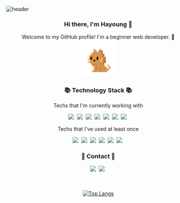 
![header](https://capsule-render.vercel.app/api?type=waving&color=dcd0ff&height=200&section=header&text=Kim%20Hayoung&fontColor=FFFFF0&fontAlign=75&fontAlignY=40&fontSize=60)

<h3 align="center"> Hi there, I'm Hayoung 👋 </h3>
<p align="center">
Welcome to my GitHub profile! I'm a beginner web developer. 🌱 <br>
<img height="100" src="https://raw.githubusercontent.com/carrothay/carrothay/main/images/cat.gif" alt="cat gif moving its tail." />
</p>

<h3 align="center">📚 Technology Stack 📚</h3>
<p align="center">Techs that I'm currently working with</p>
<p align="center">
 <img src="https://img.shields.io/badge/Java-007396?style=flat-square&logo=Java&logoColor=white"/></a>&nbsp
 <img src="https://img.shields.io/badge/Javascript-F7DF1E?style=flat-square&logo=javascript&logoColor=white"/></a>&nbsp
 <img src="https://img.shields.io/badge/Css-1572B6?style=flat-square&logo=css3&logoColor=white"/></a>&nbsp
 <img src="https://img.shields.io/badge/SpringBoot-6DB33F?style=flat-square&logo=Spring&logoColor=white"/></a>&nbsp
 <img src="https://img.shields.io/badge/Mysql-4479A1?style=flat-square&logo=MySql&logoColor=white"/></a>&nbsp
 <img src="https://img.shields.io/badge/Oracle-F80000?style=flat-squre&logo=Oracle&logoColor=white"/>&nbsp
 <img src="https://img.shields.io/badge/Python-3776AB?style=flat-squre&logo=Python&logoColor=white"/>&nbsp
</p>

<p align="center">Techs that I've used at least once</p>
<p align="center">
 <img src="https://img.shields.io/badge/Bootstrap-7952B3?style=flat-square&logo=Bootstrap&logoColor=white"/></a>&nbsp
 <img src="https://img.shields.io/badge/C-A8B9CC?style=flat-square&logo=C&logoColor=white"/></a>&nbsp
 <img src="https://img.shields.io/badge/C++-00599C?style=flat-square&logo=C%2B%2B&logoColor=white"/></a>&nbsp
 <img src="https://img.shields.io/badge/jQuery-0769AD?style=flat-square&logo=jQuery&logoColor=white"/></a>&nbsp
 <img src="https://img.shields.io/badge/Spring-6DB33F?style=flat-square&logo=Spring&logoColor=white"/></a>&nbsp
 <img src="https://img.shields.io/badge/Apache Tomcat-F8DC75?style=flat-squre&logo=ApacheTomcat&logoColor=white"/>&nbsp
</p>

<h3 align="center">📧 Contact 📧</h3>
<div align="center">
 <a href="mailto:hazel.hykim@gmail.com"><img src="https://img.shields.io/badge/Gmail-EA4335?style=flat-square&logo=Gmail&logoColor=white&link=hazel.hykim@gmail.com"/></a>&nbsp
 <a href="https://www.linkedin.com/in/kim-hayoung-hazel/"><img src="https://img.shields.io/badge/-LinkedIn-0A66C2?style=flat-square&logo=Linkedin&logoColor=white&link=https://www.linkedin.com/in/kim-hayoung-hazel/"/></a>&nbsp
<br><br><br>

 [![Top Langs](https://github-readme-stats.vercel.app/api/top-langs/?username=carrothay&layout=compact)](https://github.com/anuraghazra/github-readme-stats)
</div>
<!-- hidden
 [![Anurag's github stats](https://github-readme-stats.vercel.app/api?username=carrothay)](https://github.com/anuraghazra/github-readme-stats)
-->
